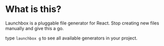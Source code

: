 # What is this?

Launchbox is a pluggable file generator for React. Stop creating new files manually and give this a go.

type `launchbox g` to see all available generators in your project.
